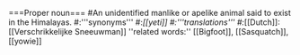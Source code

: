 ===Proper noun===
#An unidentified manlike or apelike animal said to exist in the Himalayas.
#:'''synonyms'''
#:*[[yeti]]
#:'''translations'''
#:*[[Dutch]]: [[Verschrikkelijke Sneeuwman]]
''related words:'' [[Bigfoot]], [[Sasquatch]], [[yowie]]